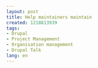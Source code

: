 ```yaml
---
layout: post
title: Help maintainers maintain
created: 1218813939
tags:
- Drupal
- Project Management
- Organisation management
- Drupal Talk
lang: en
---
```


